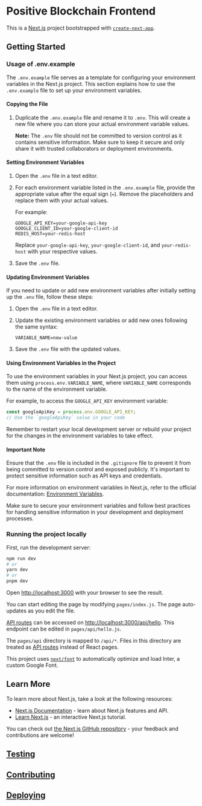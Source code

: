 # Positive Blockchain Frontend

This is a [Next.js](https://nextjs.org/) project bootstrapped with [`create-next-app`](https://github.com/vercel/next.js/tree/canary/packages/create-next-app).

## Getting Started

### Usage of .env.example

The `.env.example` file serves as a template for configuring your environment variables in the Next.js project. This section explains how to use the `.env.example` file to set up your environment variables.

#### Copying the File

1. Duplicate the `.env.example` file and rename it to `.env`. This will create a new file where you can store your actual environment variable values.

   **Note:** The `.env` file should not be committed to version control as it contains sensitive information. Make sure to keep it secure and only share it with trusted collaborators or deployment environments.

#### Setting Environment Variables

1. Open the `.env` file in a text editor.

2. For each environment variable listed in the `.env.example` file, provide the appropriate value after the equal sign (`=`). Remove the placeholders and replace them with your actual values.

   For example:

   ```plaintext
   GOOGLE_API_KEY=your-google-api-key
   GOOGLE_CLIENT_ID=your-google-client-id
   REDIS_HOST=your-redis-host
   ```

   Replace `your-google-api-key`, `your-google-client-id`, and `your-redis-host` with your respective values.

3. Save the `.env` file.

#### Updating Environment Variables

If you need to update or add new environment variables after initially setting up the `.env` file, follow these steps:

1. Open the `.env` file in a text editor.

2. Update the existing environment variables or add new ones following the same syntax:

   ```plaintext
   VARIABLE_NAME=new-value
   ```

3. Save the `.env` file with the updated values.

#### Using Environment Variables in the Project

To use the environment variables in your Next.js project, you can access them using `process.env.VARIABLE_NAME`, where `VARIABLE_NAME` corresponds to the name of the environment variable.

For example, to access the `GOOGLE_API_KEY` environment variable:

```javascript
const googleApiKey = process.env.GOOGLE_API_KEY;
// Use the `googleApiKey` value in your code
```

Remember to restart your local development server or rebuild your project for the changes in the environment variables to take effect.

#### Important Note

Ensure that the `.env` file is included in the `.gitignore` file to prevent it from being committed to version control and exposed publicly. It's important to protect sensitive information such as API keys and credentials.

For more information on environment variables in Next.js, refer to the official documentation: [Environment Variables](https://nextjs.org/docs/basic-features/environment-variables).

Make sure to secure your environment variables and follow best practices for handling sensitive information in your development and deployment processes.

### Running the project locally

First, run the development server:

```bash
npm run dev
# or
yarn dev
# or
pnpm dev
```

Open [http://localhost:3000](http://localhost:3000) with your browser to see the result.

You can start editing the page by modifying `pages/index.js`. The page auto-updates as you edit the file.

[API routes](https://nextjs.org/docs/api-routes/introduction) can be accessed on [http://localhost:3000/api/hello](http://localhost:3000/api/hello). This endpoint can be edited in `pages/api/hello.js`.

The `pages/api` directory is mapped to `/api/*`. Files in this directory are treated as [API routes](https://nextjs.org/docs/api-routes/introduction) instead of React pages.

This project uses [`next/font`](https://nextjs.org/docs/basic-features/font-optimization) to automatically optimize and load Inter, a custom Google Font.

## Learn More

To learn more about Next.js, take a look at the following resources:

- [Next.js Documentation](https://nextjs.org/docs) - learn about Next.js features and API.
- [Learn Next.js](https://nextjs.org/learn) - an interactive Next.js tutorial.

You can check out [the Next.js GitHub repository](https://github.com/vercel/next.js/) - your feedback and contributions are welcome!

## [Testing](./DOCS/TESTING.md)

## [Contributing](./DOCS/CONTRIBUTING.md)

## [Deploying](./DOCS/DEPLOYING.md)
